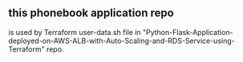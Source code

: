 ## this phonebook application repo
is used by Terraform user-data.sh file in 
"Python-Flask-Application-deployed-on-AWS-ALB-with-Auto-Scaling-and-RDS-Service-using-Terraform" repo. 
